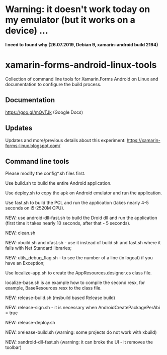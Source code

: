 
# Warning: it doesn't work today on my emulator (but it works on a device) ... 
**I need to found why (26.07.2019, Debian 9, xamarin-android build 2194)**


# xamarin-forms-android-linux-tools
Collection of command line tools for Xamarin.Forms Android on Linux and documentation to configure the build process.

## Documentation

https://goo.gl/mQvTJk (Google Docs)

## Updates

Updates and more/previous details about this experiment: https://xamarin-forms-linux.blogspot.com/

## Command line tools

Please modify the config*.sh files first.

Use build.sh to build the entire Android application.

Use deploy.sh to copy the apk on Android emulator and run the application.

Use fast.sh to build the PCL and run the application (takes nearly 4-5 seconds on i5-2520M CPU).

NEW: use android-dll-fast.sh to build the Droid dll and run the application (first time it takes nearly 10 seconds, after that - 5 seconds).

NEW: clean.sh

NEW: xbuild.sh and xfast.sh - use it instead of build.sh and fast.sh where it fails with Net Standard libraries;

NEW: utils_debug_flag.sh - to see the number of a line (in logcat) if you have an Exception;

Use localize-app.sh to create the AppResources.designer.cs class file.

localize-base.sh is an example how to compile the second resx, for example, BaseResources.resx to the class file.

NEW: release-build.sh (msbuild based Release build)

NEW: release-sign.sh - it is necessary when AndroidCreatePackagePerAbi = true

NEW: release-deploy.sh

NEW: xrelease-build.sh (warning: some projects do not work with xbuild)

NEW: xandroid-dll-fast.sh (warning: it can broke the UI - it removes the toolbar)
